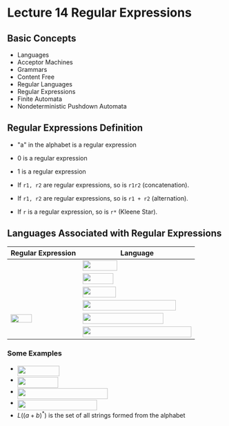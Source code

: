 # Lecture 14 Regular Expressions

## Basic Concepts

- Languages
- Acceptor Machines
- Grammars
- Content Free
- Regular Languages
- Regular Expressions
- Finite Automata
- Nondeterministic Pushdown Automata

## Regular Expressions Definition

- "a" in the alphabet is a regular expression
- 0 is a regular expression
- 1 is a regular expression

- If `r1, r2` are regular expressions, so is `r1r2` (concatenation).
- If `r1, r2` are regular expressions, so is `r1 + r2` (alternation).
- If `r` is a regular expression, so is `r*` (Kleene Star).

## Languages Associated with Regular Expressions

| Regular Expression | Language |
| ------------------ | -------- |
| <img src="https://rawgit.com/SAMFYB/FP-150-Notebook/master/svgs/44bc9d542a92714cac84e01cbbb7fd61.svg?invert_in_darkmode" align=middle width=8.68923pt height=14.15535pt/> | <img src="https://rawgit.com/SAMFYB/FP-150-Notebook/master/svgs/854d813ebdae89562ee01d30b6655ae6.svg?invert_in_darkmode" align=middle width=79.707045pt height=24.6576pt/> |
| <img src="https://rawgit.com/SAMFYB/FP-150-Notebook/master/svgs/29632a9bf827ce0200454dd32fc3be82.svg?invert_in_darkmode" align=middle width=8.219277pt height=21.18732pt/> | <img src="https://rawgit.com/SAMFYB/FP-150-Notebook/master/svgs/98fc044df1426d8e13315667a5881624.svg?invert_in_darkmode" align=middle width=70.54806pt height=24.6576pt/> |
| <img src="https://rawgit.com/SAMFYB/FP-150-Notebook/master/svgs/034d0a6be0424bffe9a6e7ac9236c0f5.svg?invert_in_darkmode" align=middle width=8.219277pt height=21.18732pt/> | <img src="https://rawgit.com/SAMFYB/FP-150-Notebook/master/svgs/ffa1dcb3d5e8791326183c21e8e3898d.svg?invert_in_darkmode" align=middle width=77.22033pt height=24.6576pt/> |
| <img src="https://rawgit.com/SAMFYB/FP-150-Notebook/master/svgs/1cfcd7b08c7374283591e89aa1b586a4.svg?invert_in_darkmode" align=middle width=28.759665pt height=14.15535pt/> | <img src="https://rawgit.com/SAMFYB/FP-150-Notebook/master/svgs/03f0a17af1386348f2c303f3d4d114b7.svg?invert_in_darkmode" align=middle width=215.471355pt height=24.6576pt/> |
| <img src="https://rawgit.com/SAMFYB/FP-150-Notebook/master/svgs/4136997236d43514ad83bdc6fb7c69fb.svg?invert_in_darkmode" align=middle width=48.85089pt height=19.17828pt/> | <img src="https://rawgit.com/SAMFYB/FP-150-Notebook/master/svgs/fc5f9b5bae949ad55bc08fda8ecc233d.svg?invert_in_darkmode" align=middle width=186.804255pt height=24.6576pt/> |
| <img src="https://rawgit.com/SAMFYB/FP-150-Notebook/master/svgs/1dda62b9f52197f613086bb104247584.svg?invert_in_darkmode" align=middle width=14.608275pt height=22.63866pt/> | <img src="https://rawgit.com/SAMFYB/FP-150-Notebook/master/svgs/91ac033aec140743a973598439d09239.svg?invert_in_darkmode" align=middle width=252.210255pt height=24.6576pt/> |

### Some Examples

- <img src="https://rawgit.com/SAMFYB/FP-150-Notebook/master/svgs/de6bd4d6a30988d6261dddb7230350e2.svg?invert_in_darkmode" align=middle width=97.08534pt height=24.6576pt/>
- <img src="https://rawgit.com/SAMFYB/FP-150-Notebook/master/svgs/d248936ae552d4651a8432f49d666060.svg?invert_in_darkmode" align=middle width=93.81669pt height=24.6576pt/>
- <img src="https://rawgit.com/SAMFYB/FP-150-Notebook/master/svgs/5f911e62f54114ef9d74e4d95d8ff4e2.svg?invert_in_darkmode" align=middle width=209.250855pt height=24.6576pt/>
- <img src="https://rawgit.com/SAMFYB/FP-150-Notebook/master/svgs/91ecc8f33b8e22025a337b8ffd22ab20.svg?invert_in_darkmode" align=middle width=184.149405pt height=24.6576pt/>
- $L((a+b)^*)$ is the set of all strings formed from the alphabet

